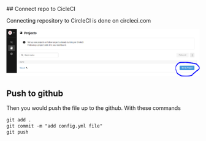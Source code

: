 ## Connect repo to CicleCI

Connecting repository to CircleCI is done on circleci.com

![connectCircleCiToRepo](https://github.com/GiorgosTagkoulis/katacoda-scenarios/blob/master/CircleCI_CLI_Tutorial/Image/connectCircleCI.PNG)

## Push to github

Then you would push the file up to the github. With these commands

```
git add .
git commit -m "add config.yml file"
git push
```
